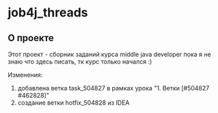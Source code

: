 # job4j_threads

## О проекте
Этот проект - сборник заданий курса middle java developer
пока я не знаю что здесь писать, тк курс только начался :)

Изменения:
1. добавлена ветка task_504827 в рамках урока "1. Ветки [#504827 #462828]"
2. создание ветки hotfix_504828 из IDEA 